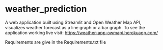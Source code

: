 # weather_prediction
A web application built using Streamlit and Open Weather Map API, visualizes weather forecast as a line graph or a bar graph. To see the application working live visit: https://weather-app-owmapi.herokuapp.com/

Requirements are give in the Requirements.txt file
